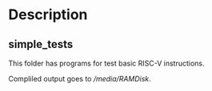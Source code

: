 # Description

## simple_tests
This folder has programs for test basic RISC-V instructions.

Compliled output goes to */media/RAMDisk*.